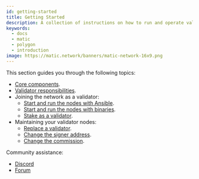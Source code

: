 ```yaml
---
id: getting-started
title: Getting Started
description: A collection of instructions on how to run and operate validator nodes on the Polygon Network.
keywords:
  - docs
  - matic
  - polygon
  - introduction
image: https://matic.network/banners/matic-network-16x9.png 
---
```


This section guides you through the following topics:

* [Core components](/docs/validate/validate/core-components).
* [Validator responsibilities](/docs/validate/validate/validator-responsibilities).
* Joining the network as a validator:
  * [Start and run the nodes with Ansible](/docs/validate/validate/run-validator-ansible).
  * [Start and run the nodes with binaries](/docs/validate/validate/run-validator-binaries).
  * [Stake as a validator](/docs/validate/validate/validator-staking-operations).
* Maintaining your validator nodes:
  * [Replace a validator](/docs/validate/validate/replace-validator).
  * [Change the signer address](/docs/validate/validate/change-signer-address).
  * [Change the commission](/docs/validate/validate/validator-commission-operations).

Community assistance:

* [Discord](https://discord.gg/polygon)
* [Forum](https://forum.polygon.technology/)
